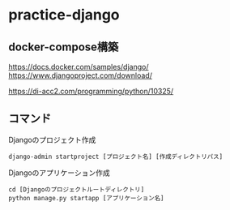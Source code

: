 # practice-django




## docker-compose構築

https://docs.docker.com/samples/django/
https://www.djangoproject.com/download/

https://di-acc2.com/programming/python/10325/

## コマンド

Djangoのプロジェクト作成

```
django-admin startproject [プロジェクト名] [作成ディレクトリパス]
```

Djangoのアプリケーション作成

```
cd [Djangoのプロジェクトルートディレクトリ]
python manage.py startapp [アプリケーション名]
```


